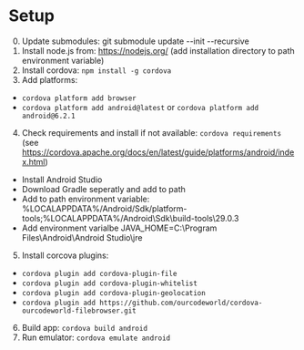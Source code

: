 # Setup
0. Update submodules: git submodule update --init --recursive
1. Install node.js from: https://nodejs.org/ (add installation directory to path environment variable)
2. Install cordova: `npm install -g cordova`
3. Add platforms: 
  * `cordova platform add browser`
  * `cordova platform add android@latest` or `cordova platform add android@6.2.1` 
4. Check requirements and install if not available: `cordova requirements` (see https://cordova.apache.org/docs/en/latest/guide/platforms/android/index.html)
  * Install Android Studio
  * Download Gradle seperatly and add to path
  * Add to path environment variable: %LOCALAPPDATA%/Android/Sdk/platform-tools;%LOCALAPPDATA%/Android\Sdk\build-tools\29.0.3
  * Add environment varialbe JAVA_HOME=C:\Program Files\Android\Android Studio\jre
5. Install corcova plugins:
  * `cordova plugin add cordova-plugin-file`
  * `cordova plugin add cordova-plugin-whitelist`
  * `cordova plugin add cordova-plugin-geolocation`
  * `cordova plugin add https://github.com/ourcodeworld/cordova-ourcodeworld-filebrowser.git` 
6. Build app: `cordova build android`
7. Run emulator: `cordova emulate android`
